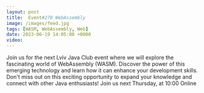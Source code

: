 ```yaml
---
layout: post
title:  Event#278 WebAssembly
image: /images/feed.jpg
tags: [WASM, WebAssembly, Web]
date: 2023-06-19 14:05:08 +0000
video: 
---
```


Join us for the next Lviv Java Club event where we will explore the fascinating world of WebAssembly (WASM). Discover the power of this emerging technology and learn how it can enhance your development skills. Don't miss out on this exciting opportunity to expand your knowledge and connect with other Java enthusiasts!
Join us next Thursday, at 10:00 Online
